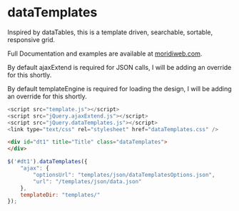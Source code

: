 # dataTemplates
Inspired by dataTables, this is a template driven, searchable, sortable, responsive grid.

Full Documentation and examples are available at [moridiweb.com](http://moridiweb.com/dataTemplates.html).

By default ajaxExtend is required for JSON calls, I will be adding an override for this shortly. 

By default templateEngine is required for loading the design, I will be adding an override for this shortly.

```javascript
<script src="template.js"></script>
<script src="jQuery.ajaxExtend.js"></script>
<script src="jQuery.dataTemplates.js"></script>
<link type="text/css" rel="stylesheet" href="dataTemplates.css" />
```

```html
<div id="dt1" title="Title" class="dataTemplates">
</div>
```

```javascript
$('#dt1').dataTemplates({
	"ajax": {
		"optionsUrl": "templates/json/dataTemplatesOptions.json",
		"url": "/templates/json/data.json"
	},
	templateDir: "templates/"
});
```